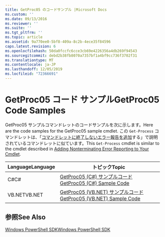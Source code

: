 ```yaml
---
title: GetProc05 のコードサンプル |Microsoft Docs
ms.custom: ''
ms.date: 09/13/2016
ms.reviewer: ''
ms.suite: ''
ms.tgt_pltfrm: ''
ms.topic: article
ms.assetid: 9a770ee0-5bf8-409a-8c2b-4ece35f84596
caps.latest.revision: 6
ms.openlocfilehash: 50da0fccfc6cce3cb69e4226356a4db269f94543
ms.sourcegitcommit: debd2b38fb8070a7357bf1a4bf9cc736f3702f31
ms.translationtype: MT
ms.contentlocale: ja-JP
ms.lasthandoff: 12/05/2019
ms.locfileid: "72366691"
---
```

# <a name="getproc05-code-samples"></a><span data-ttu-id="ef089-102">GetProc05 コード サンプル</span><span class="sxs-lookup"><span data-stu-id="ef089-102">GetProc05 Code Samples</span></span>

<span data-ttu-id="ef089-103">GetProc05 サンプルコマンドレットのコードサンプルを次に示します。</span><span class="sxs-lookup"><span data-stu-id="ef089-103">Here are the code samples for the GetProc05 sample cmdlet.</span></span> <span data-ttu-id="ef089-104">この `Get-Process` コマンドレットは、「[コマンドレットに終了しないエラー報告を追加](../cmdlet/adding-non-terminating-error-reporting-to-your-cmdlet.md)する」で説明されているコマンドレットに似ています。</span><span class="sxs-lookup"><span data-stu-id="ef089-104">This `Get-Process` cmdlet is similar to the cmdlet described in [Adding Nonterminating Error Reporting to Your Cmdlet](../cmdlet/adding-non-terminating-error-reporting-to-your-cmdlet.md).</span></span>

|<span data-ttu-id="ef089-105">Language</span><span class="sxs-lookup"><span data-stu-id="ef089-105">Language</span></span>|<span data-ttu-id="ef089-106">トピック</span><span class="sxs-lookup"><span data-stu-id="ef089-106">Topic</span></span>|
|--------------|-----------|
|<span data-ttu-id="ef089-107">C#</span><span class="sxs-lookup"><span data-stu-id="ef089-107">C#</span></span>|[<span data-ttu-id="ef089-108">GetProc05 (C#) サンプルコード</span><span class="sxs-lookup"><span data-stu-id="ef089-108">GetProc05 (C#) Sample Code</span></span>](./getproc05-csharp-sample-code.md)|
|<span data-ttu-id="ef089-109">VB.NET</span><span class="sxs-lookup"><span data-stu-id="ef089-109">VB.NET</span></span>|[<span data-ttu-id="ef089-110">GetProc05 (VB.NET) サンプルコード</span><span class="sxs-lookup"><span data-stu-id="ef089-110">GetProc05 (VB.NET) Sample Code</span></span>](./getproc05-vb-net-sample-code.md)|

## <a name="see-also"></a><span data-ttu-id="ef089-111">参照</span><span class="sxs-lookup"><span data-stu-id="ef089-111">See Also</span></span>

[<span data-ttu-id="ef089-112">Windows PowerShell SDK</span><span class="sxs-lookup"><span data-stu-id="ef089-112">Windows PowerShell SDK</span></span>](../windows-powershell-reference.md)